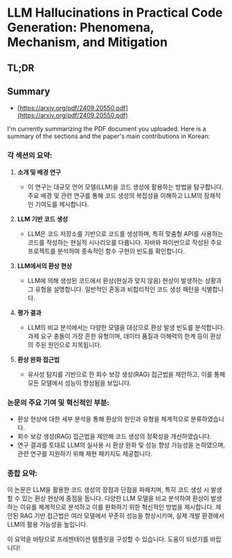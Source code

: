 # LLM Hallucinations in Practical Code Generation: Phenomena, Mechanism, and Mitigation
## TL;DR
## Summary
- [https://arxiv.org/pdf/2409.20550.pdf](https://arxiv.org/pdf/2409.20550.pdf)

I'm currently summarizing the PDF document you uploaded. Here is a summary of the sections and the paper's main contributions in Korean:

### 각 섹션의 요약:

1. **소개 및 배경 연구**
   - 이 연구는 대규모 언어 모델(LLM)을 코드 생성에 활용하는 방법을 탐구합니다. 주요 배경 및 관련 연구를 통해 코드 생성의 복잡성을 이해하고 LLM의 잠재적인 기여도를 제시합니다.

2. **LLM 기반 코드 생성**
   - LLM은 코드 저장소를 기반으로 코드를 생성하며, 특히 맞춤형 API를 사용하는 코드를 작성하는 현실적 시나리오를 다룹니다. 자바와 파이썬으로 작성된 주요 프로젝트를 분석하여 종속적인 함수 구현의 빈도를 확인합니다.

3. **LLM에서의 환상 현상**
   - LLM에 의해 생성된 코드에서 환상(현실과 맞지 않음) 현상이 발생하는 상황과 그 유형을 설명합니다. 일반적인 혼동과 비합리적인 코드 생성 패턴을 식별합니다.

4. **평가 결과**
   - LLM의 비교 분석에서는 다양한 모델을 대상으로 환상 발생 빈도를 분석합니다. 과제 요구 충돌이 가장 흔한 유형이며, 데이터 품질과 이해력의 한계 등이 환상의 주된 원인으로 지목됩니다.

5. **환상 완화 접근법**
   - 유사성 탐지를 기반으로 한 회수 보강 생성(RAG) 접근법을 제안하고, 이를 통해 모든 모델에서 성능이 향상됨을 보입니다.

### 논문의 주요 기여 및 혁신적인 부분:
- 환상 현상에 대한 세부 분석을 통해 환상의 원인과 유형을 체계적으로 분류하였습니다.
- 회수 보강 생성(RAG) 접근법을 제안해 코드 생성의 정확성을 개선하였습니다.
- 연구 결과를 토대로 LLM의 실사용 시 환상 완화 및 성능 향상 가능성을 논하였으며, 관련 연구를 지원하기 위해 재현 패키지도 제공합니다.

### 종합 요약:
이 논문은 LLM을 활용한 코드 생성의 장점과 단점을 파헤치며, 특히 코드 생성 시 발생할 수 있는 환상 현상에 중점을 둡니다. 다양한 LLM 모델을 비교 분석하여 환상이 발생하는 이유를 체계적으로 분석하고 이를 완화하기 위한 혁신적인 방법을 제시합니다. 제안된 RAG 기반 접근법은 여러 모델에서 꾸준히 성능을 향상시키며, 실제 개발 환경에서 LLM의 활용 가능성을 높입니다.

이 요약을 바탕으로 프레젠테이션 템플릿을 구성할 수 있습니다. 도움이 되셨기를 바랍니다!